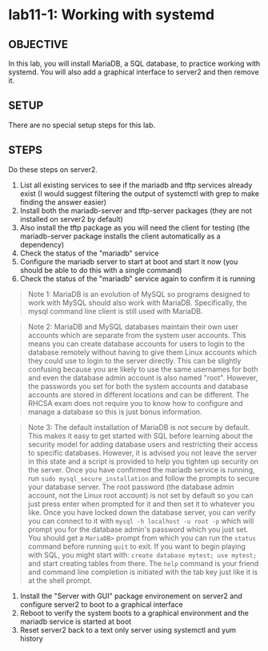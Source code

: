 # lab11-1: Working with systemd
## OBJECTIVE

In this lab, you will install MariaDB, a SQL database, to practice working with systemd.  You will also add a graphical interface to server2 and then remove it.

## SETUP

There are no special setup steps for this lab.

## STEPS

Do these steps on server2.

1.  List all existing services to see if the mariadb and tftp services already exist (I would suggest filtering the output of systemctl with grep to make finding the answer easier)
1.  Install both the mariadb-server and tftp-server packages (they are not installed on server2 by default)
1.  Also install the tftp package as you will need the client for testing (the mariadb-server package installs the client automatically as a dependency)
1.  Check the status of the "mariadb" service
1.  Configure the mariadb server to start at boot and start it now (you should be able to do this with a single command)
1.  Check the status of the "mariadb" service again to confirm it is running

  > Note 1: MariaDB is an evolution of MySQL so programs designed to work with MySQL should also work with MariaDB.  Specifically, the mysql command line client is still used with MariaDB.

  > Note 2: MariaDB and MySQL databases maintain their own user accounts which are separate from the system user accounts.  This means you can create database accounts for users to login to the database remotely without having to give them Linux accounts which they could use to login to the server directly.  This can be slightly confusing because you are likely to use the same usernames for both and even the database admin account is also named "root".  However, the passwords you set for both the system accounts and database accounts are stored in different locations and can be different.  The RHCSA exam does not require you to know how to configure and manage a database so this is just bonus information.

  > Note 3: The default installation of MariaDB is not secure by default.  This makes it easy to get started with SQL before learning about the security model for adding database users and restricting their access to specific databases.  However, it is advised you not leave the server in this state and a script is provided to help you tighten up security on the server.  Once you have confirmed the mariadb service is running, run ```sudo mysql_secure_installation``` and follow the prompts to secure your database server.  The root password (the database admin account, not the Linux root account) is not set by default so you can just press enter when prompted for it and then set it to whatever you like.  Once you have locked down the database server, you can verify you can connect to it with ```mysql -h localhost -u root -p``` which will prompt you for the database admin's password which you just set.  You should get a ```MariaDB>``` prompt from which you can run the ```status``` command before running ```quit``` to exit.  If you want to begin playing with SQL, you might start with:
    ```
    create database mytest;
    use mytest;
    ```
    and start creating tables from there.  The ```help``` command is your friend and command line completion is initiated with the tab key just like it is at the shell prompt.

1.  Install the "Server with GUI" package environement on server2 and configure server2 to boot to a graphical interface
1.  Reboot to verify the system boots to a graphical environment and the mariadb service is started at boot
1.  Reset server2 back to a text only server using systemctl and yum history
